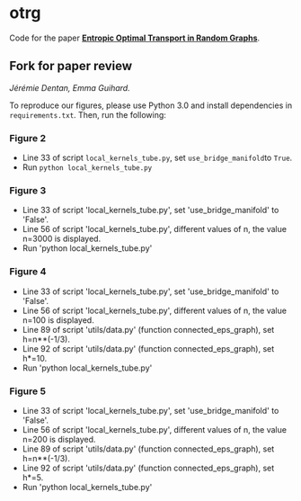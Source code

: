 # otrg

Code for the paper [**Entropic Optimal Transport in Random Graphs**](https://arxiv.org/abs/2201.03949).

## Fork for paper review

*Jérémie Dentan, Emma Guihard.*

To reproduce our figures, please use Python 3.0 and install dependencies in `requirements.txt`. Then, run the following:

### Figure 2

* Line 33 of script `local_kernels_tube.py`, set `use_bridge_manifold`to `True`.
* Run `python local_kernels_tube.py`

### Figure 3

* Line 33 of script 'local_kernels_tube.py', set 'use_bridge_manifold' to 'False'.
* Line 56 of script 'local_kernels_tube.py', different values of n, the value n=3000 is displayed.
* Run 'python local_kernels_tube.py'

### Figure 4

* Line 33 of script 'local_kernels_tube.py', set 'use_bridge_manifold' to 'False'.
* Line 56 of script 'local_kernels_tube.py', different values of n, the value n=100 is displayed.
* Line 89 of script 'utils/data.py' (function connected_eps_graph), set h=n**(-1/3).
* Line 92 of script 'utils/data.py' (function connected_eps_graph), set h*=10.
* Run 'python local_kernels_tube.py'

### Figure 5

* Line 33 of script 'local_kernels_tube.py', set 'use_bridge_manifold' to 'False'.
* Line 56 of script 'local_kernels_tube.py', different values of n, the value n=200 is displayed.
* Line 89 of script 'utils/data.py' (function connected_eps_graph), set h=n**(-1/3).
* Line 92 of script 'utils/data.py' (function connected_eps_graph), set h*=5.
* Run 'python local_kernels_tube.py'
